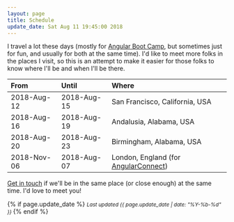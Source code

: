 ```yaml
---
layout: page
title: Schedule
update_date: Sat Aug 11 19:45:00 2018
---
```


I travel a lot these days (mostly for [Angular Boot Camp](http://angularbootcamp.com/), but sometimes just for fun, and usually for both at the same time). I'd like to meet more folks in the places I visit, so this is an attempt to make it easier for those folks to know where I'll be and when I'll be there.

| From        | Until       | Where
|:------------|:------------|:-
| 2018-Aug-12 | 2018-Aug-15 | San Francisco, California, USA
| 2018-Aug-16 | 2018-Aug-19 | Andalusia, Alabama, USA
| 2018-Aug-20 | 2018-Aug-23 | Birmingham, Alabama, USA
| 2018-Nov-06 | 2018-Aug-07 | London, England (for [AngularConnect](https://angularconnect.com/))

[Get in touch](/contact/) if we'll be in the same place (or close enough) at the same time. I'd love to meet you!

{% if page.update_date %}
  <small>
    *Last updated {{ page.update_date | date: "%Y-%b-%d" }}*
  </small>
{% endif %}
